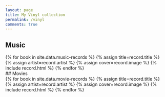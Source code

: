 ```yaml
---
layout: page
title: My Vinyl collection
permalink: /vinyl
comments: true
---
```

## Music
<main>
  {% for book in site.data.music-records  %}
    {% assign title=record.title %}
    {% assign artist=record.artist %}
    {% assign cover=record.image %}
    {% include record.html %}
  {% endfor %}
</main>
## Movies
<main>
  {% for book in site.data.movie-records  %}
    {% assign title=record.title %}
    {% assign artist=record.artist %}
    {% assign cover=record.image %}
    {% include record.html %}
  {% endfor %}
</main>
